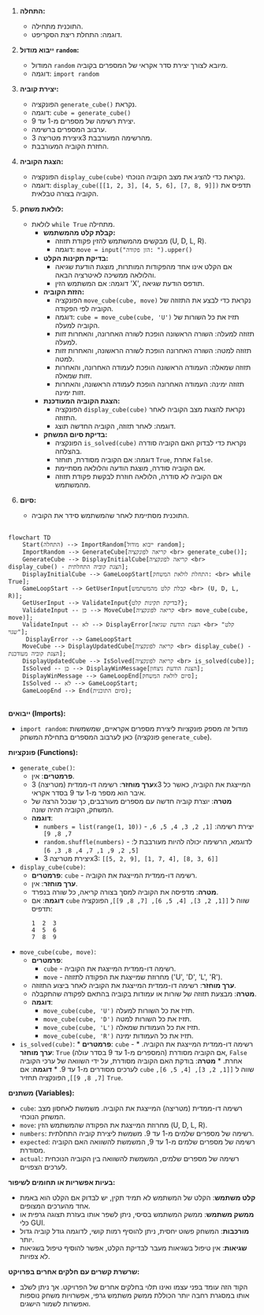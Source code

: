 ## <algorithm>

1. **התחלה:**
   - התוכנית מתחילה.
   - דוגמה: התחלת ריצת הסקריפט.

2. **ייבוא מודול `random`:**
   - המודול `random` מיובא לצורך יצירת סדר אקראי של המספרים בקוביה.
   - דוגמה: `import random`

3. **יצירת קוביה:**
   - הפונקציה `generate_cube()` נקראת.
   - דוגמה: `cube = generate_cube()`
    - יצירת רשימה של מספרים מ-1 עד 9.
    - ערבוב המספרים ברשימה.
    - יצירת מטריצה 3x3 מהרשימה המעורבבת.
    - החזרת הקוביה המעורבבת.

4. **הצגת הקוביה:**
   - הפונקציה `display_cube(cube)` נקראת כדי להציג את מצב הקוביה הנוכחי.
   - דוגמה: `display_cube([[1, 2, 3], [4, 5, 6], [7, 8, 9]])` תדפיס את הקוביה בצורה טבלאית.

5. **לולאת משחק:**
   - לולאת `while True` מתחילה.
     - **קבלת קלט מהמשתמש:**
        - מבקשים מהמשתמש להזין פקודת תזוזה (U, D, L, R).
        - דוגמה: `move = input("הזן פקודה: ").upper()`
     - **בדיקת תקינות הקלט:**
        - אם הקלט אינו אחד מהפקודות המותרות, מוצגת הודעת שגיאה והלולאה ממשיכה לאיטרציה הבאה.
        - דוגמה: אם המשתמש הזין 'X', תודפס הודעת שגיאה.
     - **הזזת הקוביה:**
         - הפונקציה `move_cube(cube, move)` נקראת כדי לבצע את התזוזה של הקוביה לפי הפקודה.
         - דוגמה: `cube = move_cube(cube, 'U')` תזיז את כל השורות של הקוביה למעלה.
         - תזוזה למעלה: השורה הראשונה הופכת לשורה האחרונה, והאחרות זזות למעלה.
         - תזוזה למטה: השורה האחרונה הופכת לשורה הראשונה, והאחרות זזות למטה.
         - תזוזה שמאלה: העמודה הראשונה הופכת לעמודה האחרונה, והאחרות זזות שמאלה.
         - תזוזה ימינה: העמודה האחרונה הופכת לעמודה הראשונה, והאחרות זזות ימינה.
     - **הצגת הקוביה המעודכנת:**
        - הפונקציה `display_cube(cube)` נקראת להצגת מצב הקוביה לאחר התזוזה.
        - דוגמה: לאחר תזוזה, הקוביה החדשה תוצג.
     - **בדיקת סיום המשחק:**
        - הפונקציה `is_solved(cube)` נקראת כדי לבדוק האם הקוביה סודרה בהצלחה.
        - דוגמה: אם הקוביה מסודרת, תוחזר `True`, אחרת `False`.
        - אם הקוביה סודרה, מוצגת הודעה והלולאה מסתיימת.
        - אם הקוביה לא סודרה, הלולאה חוזרת לבקשת פקודת תזוזה מהמשתמש.

6. **סיום:**
   - התוכנית מסתיימת לאחר שהמשתמש סידר את הקוביה.

## <mermaid>

```mermaid
flowchart TD
    Start(התחלה) --> ImportRandom[ייבוא מודול random];
    ImportRandom --> GenerateCube[קריאה לפונקציה <br> generate_cube()];
    GenerateCube --> DisplayInitialCube[קריאה לפונקציה <br> display_cube() - הצגת קוביה התחלתית];
    DisplayInitialCube --> GameLoopStart[התחלת לולאת המשחק: <br> while True];
    GameLoopStart --> GetUserInput[קבלת קלט מהמשתמש <br> (U, D, L, R)];
    GetUserInput --> ValidateInput{בדיקת תקינות קלט?};
    ValidateInput -- כן --> MoveCube[קריאה לפונקציה <br> move_cube(cube, move)];
    ValidateInput -- לא --> DisplayError[הצגת הודעת שגיאה <br> "קלט שגוי"];
     DisplayError --> GameLoopStart
    MoveCube --> DisplayUpdatedCube[קריאה לפונקציה <br> display_cube() - הצגת קוביה מעודכנת];
    DisplayUpdatedCube --> IsSolved[קריאה לפונקציה <br> is_solved(cube)];
    IsSolved -- כן --> DisplayWinMessage[הצגת הודעת ניצחון];
    DisplayWinMessage --> GameLoopEnd[סיום לולאת המשחק];
    IsSolved -- לא --> GameLoopStart;
    GameLoopEnd --> End(סיום התוכנית);

```

## <explanation>

**ייבואים (Imports):**

*   `import random`: מודול זה מספק פונקציות ליצירת מספרים אקראיים, שמשמשות כאן לערבוב המספרים בתחילת המשחק (פונקציה `generate_cube`).

**פונקציות (Functions):**

*   `generate_cube()`:
    *   **פרמטרים**: אין.
    *   **ערך מוחזר**: רשימה דו-ממדית (מטריצה) 3x3 המייצגת את הקוביה, כאשר כל איבר הוא מספר מ-1 עד 9 בסדר אקראי.
    *   **מטרה**: יוצרת קוביה חדשה עם מספרים מעורבבים, כך שבכל הרצה של המשחק, הקוביה תהיה שונה.
    *   **דוגמה**:
        *   `numbers = list(range(1, 10))` - יצירת רשימה: `[1, 2, 3, 4, 5, 6, 7, 8, 9]`
        *   `random.shuffle(numbers)` - לדוגמא, הרשימה יכולה להיות מעורבבת ל: `[5, 2, 9, 1, 7, 4, 8, 3, 6]`
        *   יצירת מטריצה 3x3: `[[5, 2, 9], [1, 7, 4], [8, 3, 6]]`
*   `display_cube(cube)`:
    *   **פרמטרים**: `cube` - רשימה דו-ממדית המייצגת את הקוביה.
    *   **ערך מוחזר**: אין.
    *   **מטרה**: מדפיסה את הקוביה למסך בצורה קריאה, כל שורה בנפרד.
    *   **דוגמה**: אם `cube` שווה ל `[[1, 2, 3], [4, 5, 6], [7, 8, 9]]`, הפונקציה תדפיס:
        ```
        1  2  3
        4  5  6
        7  8  9
        ```
*   `move_cube(cube, move)`:
    *   **פרמטרים**:
        *   `cube` - רשימה דו-ממדית המייצגת את הקוביה.
        *   `move` - מחרוזת שמייצגת את הפקודה לתזוזה ('U', 'D', 'L', 'R').
    *   **ערך מוחזר**: רשימה דו-ממדית המייצגת את הקוביה לאחר ביצוע התזוזה.
    *   **מטרה**: מבצעת תזוזה של שורות או עמודות בקוביה בהתאם לפקודה שהתקבלה.
    *   **דוגמה**:
        *   `move_cube(cube, 'U')` תזיז את כל השורות למעלה.
        *   `move_cube(cube, 'D')` תזיז את כל השורות למטה.
        *   `move_cube(cube, 'L')` תזיז את כל העמודות שמאלה.
        *   `move_cube(cube, 'R')` תזיז את כל העמודות ימינה.
*    `is_solved(cube)`:
    *   **פרמטרים**: `cube` - רשימה דו-ממדית המייצגת את הקוביה.
    *   **ערך מוחזר**: `True` אם הקוביה מסודרת (המספרים מ-1 עד 9 בסדר עולה), `False` אחרת.
    *   **מטרה**: בודקת האם הקוביה מסודרת, על ידי השוואה של ערכי הקוביה לערכים מסודרים מ-1 עד 9.
    *   **דוגמה**: אם `cube` שווה ל `[[1, 2, 3], [4, 5, 6], [7, 8, 9]]`, הפונקציה תחזיר `True`.

**משתנים (Variables):**

*   `cube`: רשימה דו-ממדית (מטריצה) המייצגת את הקוביה. משמשת לאחסון מצב המשחק הנוכחי.
*    `move`: מחרוזת המייצגת את הפקודה שהמשתמש הזין (U, D, L, R).
*    `numbers`: רשימה של מספרים שלמים מ-1 עד 9. משמשת ליצירת קוביה התחלתית.
*   `expected`: רשימה של מספרים שלמים מ-1 עד 9, המשמשת להשוואה האם הקוביה מסודרת.
*   `actual`: רשימה של מספרים שלמים, המשמשת להשוואה בין הקוביה הנוכחית לערכים הצפויים.

**בעיות אפשריות או תחומים לשיפור:**

*   **קלט משתמש**: הקלט של המשתמש לא תמיד תקין, יש לבדוק אם הקלט הוא באמת אחד מהערכים המצופים.
*   **ממשק משתמש**: ממשק המשתמש בסיסי, ניתן לשפר אותו בעזרת תצוגה גרפית או כלי GUI.
*   **מורכבות**: המשחק פשוט יחסית, ניתן להוסיף רמות קושי, לדוגמה גודל קוביה גדול יותר.
*   **שגיאות**: אין טיפול בשגיאות מעבר לבדיקת הקלט, אפשר להוסיף טיפול בשגיאות לא צפויות.

**שרשרת קשרים עם חלקים אחרים בפרויקט:**

*   הקוד הזה עומד בפני עצמו ואינו תלוי בחלקים אחרים של הפרויקט. אך ניתן לשלב אותו במסגרת רחבה יותר הכוללת ממשק משתמש גרפי, אפשרויות משחק נוספות ואפשרות לשמור הישגים.